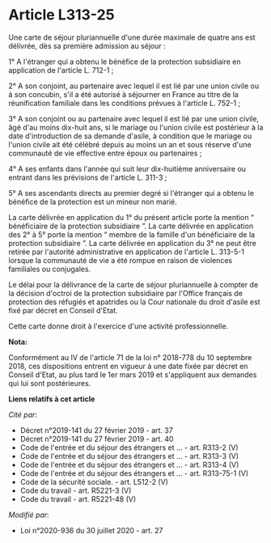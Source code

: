 # Article L313-25

Une carte de séjour pluriannuelle d'une durée maximale de quatre ans est délivrée, dès sa première admission au séjour :

1° A l'étranger qui a obtenu le bénéfice de la protection subsidiaire en application de l'article L. 712-1 ;

2° A son conjoint, au partenaire avec lequel il est lié par une union civile ou à son concubin, s'il a été autorisé à
séjourner en France au titre de la réunification familiale dans les conditions prévues à l'article L. 752-1 ;

3° A son conjoint ou au partenaire avec lequel il est lié par une union civile, âgé d'au moins dix-huit ans, si le mariage ou
l'union civile est postérieur à la date d'introduction de sa demande d'asile, à condition que le mariage ou l'union civile
ait été célébré depuis au moins un an et sous réserve d'une communauté de vie effective entre époux ou partenaires ;

4° A ses enfants dans l'année qui suit leur dix-huitième anniversaire ou entrant dans les prévisions de l'article L. 311-3 ;

5° A ses ascendants directs au premier degré si l'étranger qui a obtenu le bénéfice de la protection est un mineur non marié.

La carte délivrée en application du 1° du présent article porte la mention “ bénéficiaire de la protection subsidiaire ”. La
carte délivrée en application des 2° à 5° porte la mention “ membre de la famille d'un bénéficiaire de la protection
subsidiaire ”. La carte délivrée en application du 3° ne peut être retirée par l'autorité administrative en application de
l'article L. 313-5-1 lorsque la communauté de vie a été rompue en raison de violences familiales ou conjugales.

Le délai pour la délivrance de la carte de séjour pluriannuelle à compter de la décision d'octroi de la protection
subsidiaire par l'Office français de protection des réfugiés et apatrides ou la Cour nationale du droit d'asile est fixé par
décret en Conseil d'Etat.

Cette carte donne droit à l'exercice d'une activité professionnelle.

**Nota:**

Conformément au IV de l'article 71 de la loi n° 2018-778 du 10 septembre 2018, ces dispositions entrent en vigueur à une date
fixée par décret en Conseil d'Etat, au plus tard le 1er mars 2019 et s'appliquent aux demandes qui lui sont postérieures.

**Liens relatifs à cet article**

_Cité par_:

  - Décret n°2019-141 du 27 février 2019 - art. 37
  - Décret n°2019-141 du 27 février 2019 - art. 40
  - Code de l'entrée et du séjour des étrangers et ... - art. R313-2 (V)
  - Code de l'entrée et du séjour des étrangers et ... - art. R313-3 (V)
  - Code de l'entrée et du séjour des étrangers et ... - art. R313-4 (V)
  - Code de l'entrée et du séjour des étrangers et ... - art. R313-75-1 (V)
  - Code de la sécurité sociale. - art. L512-2 (V)
  - Code du travail - art. R5221-3 (V)
  - Code du travail - art. R5221-48 (V)

_Modifié par_:

  - Loi n°2020-936 du 30 juillet 2020 - art. 27
